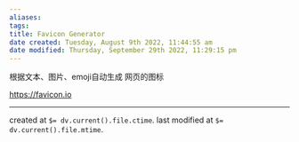 ```yaml
---
aliases: 
tags: 
title: Favicon Generator
date created: Tuesday, August 9th 2022, 11:44:55 am
date modified: Thursday, September 29th 2022, 11:29:15 pm
---
```


根据文本、图片、emoji自动生成 网页的图标

https://favicon.io

---

created at `$= dv.current().file.ctime`.
last modified at `$= dv.current().file.mtime`.

